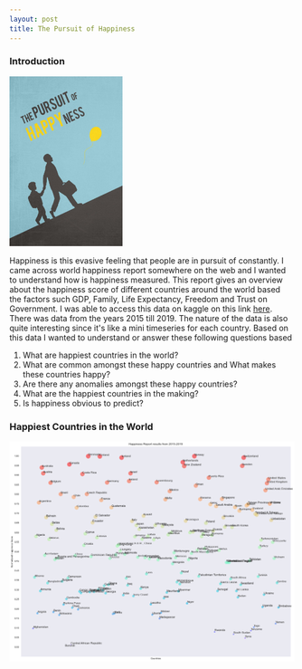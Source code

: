 ```yaml
---
layout: post
title: The Pursuit of Happiness 
---
```

### Introduction
<img src="../images/pursuit_of_happiness/plots/Title_image.jpg" alt="drawing" height="300"  width="200"/>

Happiness is this evasive feeling that people are in pursuit of constantly. I came across world happiness report somewhere on the web and I wanted to understand how is happiness measured. This report gives an overview about the happiness score of different countries around the world based the factors such GDP, Family, Life Expectancy, Freedom and Trust on Government. I was able to access this data on kaggle on this link [here](https://www.kaggle.com/unsdsn/world-happiness). There was data from the years 2015 till 2019. The nature of the data is also quite interesting since it's like a mini timeseries for each country. Based on this data I wanted to understand or answer these following questions based

1. What are happiest countries in the world?
2. What are common amongst these happy countries and What makes these countries happy?
3. Are there any anomalies amongst these happy countries?
4. What are the happiest countries in the making?
5. Is happiness obvious to predict?

### Happiest Countries in the World


![happy_countries](../images/pursuit_of_happiness/plots/Report_results.png)